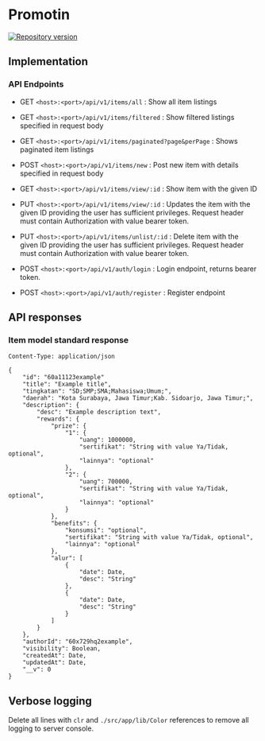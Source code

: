 # Promotin

[![Repository version](https://img.shields.io/badge/version-0.0.2-brightred)](https://github.com/faisal01h/event-api)

## Implementation

### API Endpoints
- GET `<host>:<port>/api/v1/items/all` : Show all item listings
- GET `<host>:<port>/api/v1/items/filtered` : Show filtered listings specified in request body
- GET `<host>:<port>/api/v1/items/paginated?page&perPage` : Shows paginated item listings
- POST `<host>:<port>/api/v1/items/new` : Post new item with details specified in request body
- GET `<host>:<port>/api/v1/items/view/:id` : Show item with the given ID
- PUT `<host>:<port>/api/v1/items/view/:id` : Updates the item with the given ID providing the user has sufficient privileges. Request header must contain Authorization with value bearer token.
- PUT `<host>:<port>/api/v1/items/unlist/:id` : Delete item with the given ID providing the user has sufficient privileges. Request header must contain Authorization with value bearer token.

- POST `<host>:<port>/api/v1/auth/login` : Login endpoint, returns bearer token.
- POST `<host>:<port>/api/v1/auth/register` : Register endpoint

## API responses

### Item model standard response
`Content-Type: application/json`

```
{
    "id": "60a11123example"
    "title": "Example title",
    "tingkatan": "SD;SMP;SMA;Mahasiswa;Umum;",
    "daerah": "Kota Surabaya, Jawa Timur;Kab. Sidoarjo, Jawa Timur;",
    "description": {
        "desc": "Example description text",
        "rewards": {
            "prize": {
                "1": {
                    "uang": 1000000,
                    "sertifikat": "String with value Ya/Tidak, optional",
                    "lainnya": "optional"
                },
                "2": {
                    "uang": 700000,
                    "sertifikat": "String with value Ya/Tidak, optional",
                    "lainnya": "optional"
                }
            },
            "benefits": {
                "konsumsi": "optional",
                "sertifikat": "String with value Ya/Tidak, optional",
                "lainnya": "optional"
            },
            "alur": [
                {
                    "date": Date,
                    "desc": "String"
                },
                {
                    "date": Date,
                    "desc": "String"
                }
            ]
        }
    },
    "authorId": "60x729hq2example",
    "visibility": Boolean,
    "createdAt": Date,
    "updatedAt": Date,
    "__v": 0
}

```

## Verbose logging

Delete all lines with `clr` and `./src/app/lib/Color` references to remove all logging to server console.
